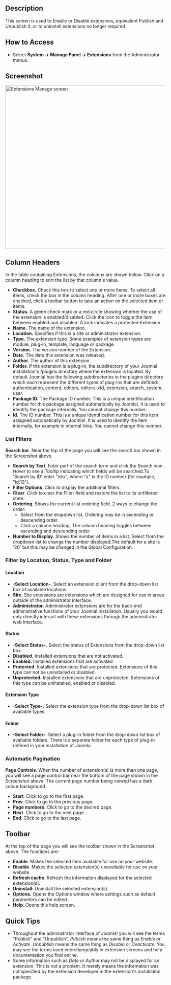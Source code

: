 <!-- Filename: Help4.x:Extensions:_Manage / Display title: Extensions: Manage -->

## Description

This screen is used to Enable or Disable extensions, equivalent Publish
and Unpublish it, or to uninstall extensions no longer required.

## How to Access

- Select **System → Manage Panel → Extensions** from the
  Administrator menus.

## Screenshot

<img
src="https://docs.joomla.org/images/7/70/Help-4x-Extensions-Manage-Manage-screen-en.png"
decoding="async" data-file-width="800" data-file-height="511"
width="800" height="511"
alt="Extensions Manage screen" />

## Column Headers

In the table containing Extensions, the columns are shown below. Click
on a column heading to sort the list by that column's value.

- **Checkbox.** Check this box to select one or more items. To select
  all items, check the box in the column heading. After one or more
  boxes are checked, click a toolbar button to take an action on the
  selected item or items.
- **Status.** A green check mark or a red circle showing whether the use
  of the extension is enabled/disabled. Click the icon to toggle the
  item between enabled and disabled. A lock indicates a protected
  Extension.
- **Name.** The name of the extension.
- **Location.** Specifies if this is a site or administrator extension.
- **Type.** The extension type. Some examples of extension types are
  module, plug-in, template, language or package.
- **Version.** The version number of the Extension.
- **Date.** The date this extension was released.
- **Author.** The author of this extension.
- **Folder.** If the extension is a plug-in, the subdirectory of your
  Joomla! installation's /plugins directory where the extension is
  located. By default Joomla! has the following subdirectories in the
  plugins directory which each represent the different types of plug-ins
  that are defined: authentication, content, editors, editors-xtd,
  extension, search, system, user.
- **Package ID.** The Package ID number. This is a unique identification
  number for this package assigned automatically by Joomla!. It is used
  to identify the package internally. You cannot change this number.
- **Id.** The ID number. This is a unique identification number for this
  item assigned automatically by Joomla!. It is used to identify the
  item internally, for example in internal links. You cannot change this
  number.

### List Filters

**Search bar**. Near the top of the page you will see the search bar
shown in the Screenshot above.

- **Search by Text**. Enter part of the search term and click the Search
  icon. *Hover* to see a *Tooltip* indicating which fields will be
  searched.To 'Search by ID' enter "id:x", where "x" is the ID number
  (for example, "id:19").
- **Filter Options**. Click to display the additional filters.
- **Clear**. Click to clear the Filter field and restore the list to its
  unfiltered state.
- **Ordering**. Shows the current list ordering field. 2 ways to change
  the order:
  - Select from the dropdown list. Ordering may be in ascending or
    descending order.
  - Click a column heading. The column heading toggles between ascending
    and descending order.
- **Number to Display**. Shows the number of items in a list. Select
  from the dropdown list to change the number displayed.The default for
  a site is '20' but this may be changed in the Global Configuration.

### Filter by Location, Status, Type and Folder

#### Location

- **-Select Location-.** Select an extension client from the drop-down
  list box of available locations.
- **Site.** Site extensions are extensions which are designed for use in
  areas outside of the administrator interface.
- **Administrator.** Administrator extensions are for the back-end
  administrative functions of your Joomla! installation. Usually you
  would only directly interact with these extensions through the
  administrator web interface.

#### Status

- **-Select Status-.** Select the status of Extensions from the
  drop-down list box.
- **Disabled.** Installed extensions that are not activated.
- **Enabled.** Installed extensions that are activated
- **Protected.** Installed extensions that are protected. Extensions of
  this type can not be uninstalled or disabled.
- **Unprotected.** Installed extensions that are unprotected. Extensions
  of this type can be uninstalled, enabled or disabled.

#### Extension Type

- **-Select Type-.** Select the extension type from the drop-down list
  box of available types.

#### Folder

- **-Select Folder-.** Select a plug-in folder from the drop-down list
  box of available folders. There is a separate folder for each type of
  plug-in defined in your installation of Joomla.

### Automatic Pagination

**Page Controls**. When the number of extension(s) is more than one
page, you will see a page control bar near the bottom of the page shown
in the Screenshot above. The current page number being
viewed has a dark colour background.

- **Start**. Click to go to the first page.
- **Prev**. Click to go to the previous page.
- **Page numbers**. Click to go to the desired page.
- **Next**. Click to go to the next page.
- **End**. Click to go to the last page.

## Toolbar

At the top of the page you will see the toolbar shown in the
Screenshot above. The functions are:

- **Enable**. Makes the selected item available for use on your website.
- **Disable**. Makes the selected extension(s) unavailable for use on
  your website.
- **Refresh cache**. Refresh the information displayed for the selected
  extension(s).
- **Uninstall:** Uninstall the selected extension(s).
- **Options.** Opens the Options window where settings such as default
  parameters can be edited.
- **Help**. Opens this help screen.

## Quick Tips

- Throughout the administrator interface of Joomla! you will see the
  terms "Publish" and "Unpublish". *Publish* means the same thing as
  *Enable* or *Activate*. *Unpublish* means the same thing as *Disable*
  or *Deactivate*. You may see the terms used interchangeably in
  extension screens and help documentation you find online.
- Some information such as *Date* or *Author* may not be displayed for
  an extension. This is not a problem. It merely means the information
  was not specified by the extension developer in the extension's
  installation package.
